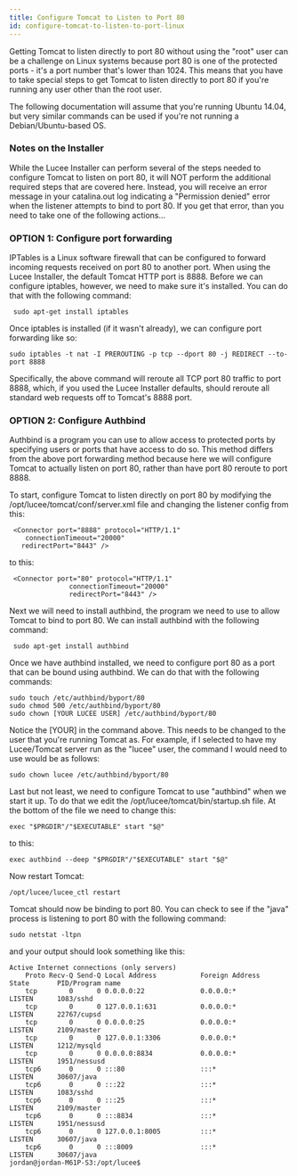 ```yaml
---
title: Configure Tomcat to Listen to Port 80
id: configure-tomcat-to-listen-to-port-linux
---
```


Getting Tomcat to listen directly to port 80 without using the "root" user can be a challenge on Linux systems because port 80 is one of the protected ports - it's a port number that's lower than 1024. This means that you have to take special steps to get Tomcat to listen directly to port 80 if you're running any user other than the root user.

The following documentation will assume that you're running Ubuntu 14.04, but very similar commands can be used if you're not running a Debian/Ubuntu-based OS.

### Notes on the Installer ###

While the Lucee Installer can perform several of the steps needed to configure Tomcat to listen on port 80, it will NOT perform the additional required steps that are covered here. Instead, you will receive an error message in your catalina.out log indicating a "Permission denied" error when the listener attempts to bind to port 80. If you get that error, than you need to take one of the following actions...

### OPTION 1: Configure port forwarding ###

IPTables is a Linux software firewall that can be configured to forward incoming requests received on port 80 to another port. When using the Lucee Installer, the default Tomcat HTTP port is 8888. Before we can configure iptables, however, we need to make sure it's installed. You can do that with the following command:

	 sudo apt-get install iptables

Once iptables is installed (if it wasn't already), we can configure port forwarding like so:

	sudo iptables -t nat -I PREROUTING -p tcp --dport 80 -j REDIRECT --to-port 8888

Specifically, the above command will reroute all TCP port 80 traffic to port 8888, which, if you used the Lucee Installer defaults, should reroute all standard web requests off to Tomcat's 8888 port.

### OPTION 2: Configure Authbind ###

Authbind is a program you can use to allow access to protected ports by specifying users or ports that have access to do so. This method differs from the above port forwarding method because here we will configure Tomcat to actually listen on port 80, rather than have port 80 reroute to port 8888.

To start, configure Tomcat to listen directly on port 80 by modifying the /opt/lucee/tomcat/conf/server.xml file and changing the listener config from this:

```lucee
 <Connector port="8888" protocol="HTTP/1.1"
	connectionTimeout="20000"
   redirectPort="8443" />
```

to this:

```lucee
 <Connector port="80" protocol="HTTP/1.1"
               connectionTimeout="20000"
               redirectPort="8443" />
```

Next we will need to install authbind, the program we need to use to allow Tomcat to bind to port 80. We can install authbind with the following command:

	 sudo apt-get install authbind

Once we have authbind installed, we need to configure port 80 as a port that can be bound using authbind. We can do that with the following commands:


	sudo touch /etc/authbind/byport/80
 	sudo chmod 500 /etc/authbind/byport/80
 	sudo chown [YOUR LUCEE USER] /etc/authbind/byport/80

Notice the [YOUR] in the command above. This needs to be changed to the user that you're running Tomcat as. For example, if I selected to have my Lucee/Tomcat server run as the "lucee" user, the command I would need to use would be as follows:

	sudo chown lucee /etc/authbind/byport/80

Last but not least, we need to configure Tomcat to use "authbind" when we start it up. To do that we edit the /opt/lucee/tomcat/bin/startup.sh file. At the bottom of the file we need to change this:

	exec "$PRGDIR"/"$EXECUTABLE" start "$@"

to this:

	exec authbind --deep "$PRGDIR"/"$EXECUTABLE" start "$@"

Now restart Tomcat:

	/opt/lucee/lucee_ctl restart

Tomcat should now be binding to port 80. You can check to see if the "java" process is listening to port 80 with the following command:

	sudo netstat -ltpn

and your output should look something like this:


	Active Internet connections (only servers)
		Proto Recv-Q Send-Q Local Address           Foreign Address         State       PID/Program name
		tcp        0      0 0.0.0.0:22              0.0.0.0:*               LISTEN      1083/sshd
		tcp        0      0 127.0.0.1:631           0.0.0.0:*               LISTEN      22767/cupsd
		tcp        0      0 0.0.0.0:25              0.0.0.0:*               LISTEN      2109/master
		tcp        0      0 127.0.0.1:3306          0.0.0.0:*               LISTEN      1212/mysqld
		tcp        0      0 0.0.0.0:8834            0.0.0.0:*               LISTEN      1951/nessusd
		tcp6       0      0 :::80                   :::*                    LISTEN      30607/java
		tcp6       0      0 :::22                   :::*                    LISTEN      1083/sshd
		tcp6       0      0 :::25                   :::*                    LISTEN      2109/master
		tcp6       0      0 :::8834                 :::*                    LISTEN      1951/nessusd
		tcp6       0      0 127.0.0.1:8005          :::*                    LISTEN      30607/java
		tcp6       0      0 :::8009                 :::*                    LISTEN      30607/java
	jordan@jordan-M61P-S3:/opt/lucee$